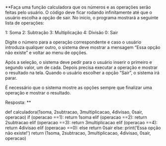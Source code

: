 **Faça uma função calculadora que os números e as operações serão feitas pelo usuário. O código deve ficar rodando infinitamente até que o usuário escolha a opção de sair. No início, o programa mostrará a seguinte lista de operações:

1: Soma
2: Subtração
3: Multiplicação
4: Divisão
0: Sair

Digite o número para a operação correspondente e caso o usuário introduza qualquer outro, o sistema deve mostrar a mensagem “Essa opção não existe” e voltar ao menu de opções.

Após a seleção, o sistema deve pedir para o usuário inserir o primeiro e segundo valor, um de cada. Depois precisa executar a operação e mostrar o resultado na tela. Quando o usuário escolher a opção “Sair”, o sistema irá parar.

É necessário que o sistema mostre as opções sempre que finalizar uma operação e mostrar o resultado. 

Resposta: **

def calculadora(1soma, 2subtracao, 3multiplicacao, 4divisao, 0sair, operacao) 
if (operacao ==1):
return 1soma
elif (operacao ==2):
return 2subtracao
elif (operacao ==3):
return 3multiplicacao
elif (operacao ==4): 
return 4divisao
elif (operacao ==0):
else return 0sair
else:
print('Essa opção não existe!')
return (1soma, 2subtracao, 3multiplicacao, 4divisao, 0sair, operacao)


